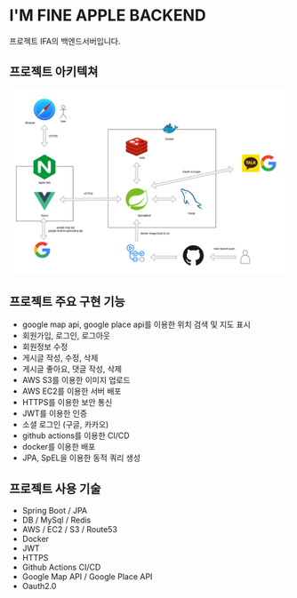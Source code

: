 # I'M FINE APPLE BACKEND
프로젝트 IFA의 백엔드서버입니다.

## 프로젝트 아키텍쳐
![img_1.png](img_1.png)
## 프로젝트 주요 구현 기능
- google map api, google place api를 이용한 위치 검색 및 지도 표시
- 회원가입, 로그인, 로그아웃
- 회원정보 수정
- 게시글 작성, 수정, 삭제
- 게시글 좋아요, 댓글 작성, 삭제
- AWS S3를 이용한 이미지 업로드
- AWS EC2를 이용한 서버 배포
- HTTPS를 이용한 보안 통신
- JWT를 이용한 인증
- 소셜 로그인 (구글, 카카오)
- github actions를 이용한 CI/CD
- docker를 이용한 배포
- JPA, SpEL을 이용한 동적 쿼리 생성

##
## 프로젝트 사용 기술
- Spring Boot / JPA
- DB / MySql / Redis
- AWS / EC2 / S3 / Route53
- Docker
- JWT
- HTTPS
- Github Actions CI/CD
- Google Map API / Google Place API
- Oauth2.0